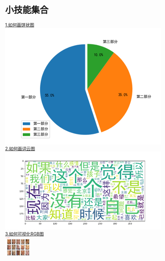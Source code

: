 # 小技能集合
[1.如何画饼状图](./pieChart.py)<br>
![piechart](https://github.com/TolicWang/Pictures/blob/master/Pic/p0028.png)<br>
[2.如何画词云图](../Lecture_06/word_cloud.py)<br>
![worldcloud](../Lecture_06/data/Figure_1.png)<br>
[3.如何可视化RGB图](./visiualRGB.py)<br>
<img src ="https://github.com/TolicWang/Pictures/blob/master/Pic/p0036.png" width="80">